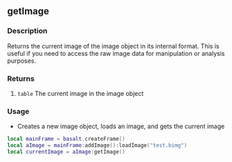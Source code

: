 ## getImage

### Description

Returns the current image of the image object in its internal format. This is useful if you need to access the raw image data for manipulation or analysis purposes.

### Returns

1. `table` The current image in the image object

### Usage

* Creates a new image object, loads an image, and gets the current image

```lua
local mainFrame = basalt.createFrame()
local aImage = mainFrame:addImage():loadImage("test.bimg")
local currentImage = aImage:getImage()
```
